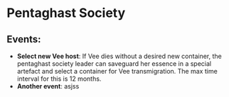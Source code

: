 # Pentaghast Society

## Events:

- **Select new Vee host**: If Vee dies without a desired new container, the pentaghast society leader can saveguard her essence in a special artefact and select a container for Vee transmigration. The max time interval for this is 12 months.
- **Another event**: asjss

